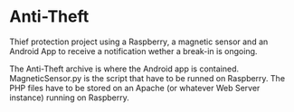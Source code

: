 # Anti-Theft

Thief protection project using a Raspberry, a magnetic sensor and an Android App to receive a notification wether a break-in is ongoing.

The Anti-Theft archive
is where the Android app is contained. 
MagneticSensor.py is the script that have to be runned on Raspberry.
The PHP files have to be stored on an Apache (or whatever Web Server instance) running on Raspberry.
